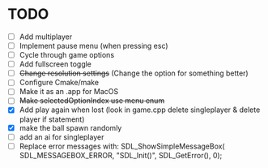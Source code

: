 # TODO

- [ ] Add multiplayer
- [ ] Implement pause menu (when pressing esc)
- [ ] Cycle through game options
- [ ] Add fullscreen toggle
- [ ] ~~Change resolution settings~~ (Change the option for something better)
- [ ] Configure Cmake/make
- [ ] Make it as an .app for MacOS
- [ ] ~~Make selectedOptionIndex use menu enum~~
- [x] Add play again when lost (look in game.cpp delete singleplayer & delete player if statement)
- [x] make the ball spawn randomly
- [ ] add an ai for singleplayer
- [ ] Replace error messages with: SDL_ShowSimpleMessageBox( SDL_MESSAGEBOX_ERROR, "SDL_Init()", SDL_GetError(), 0);